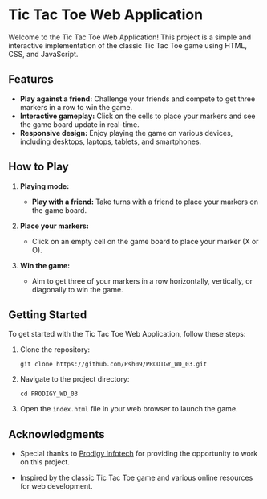 # Tic Tac Toe Web Application

Welcome to the Tic Tac Toe Web Application! This project is a simple and interactive implementation of the classic Tic Tac Toe game using HTML, CSS, and JavaScript.

## Features

- **Play against a friend:** Challenge your friends and compete to get three markers in a row to win the game.
- **Interactive gameplay:** Click on the cells to place your markers and see the game board update in real-time.
- **Responsive design:** Enjoy playing the game on various devices, including desktops, laptops, tablets, and smartphones.

## How to Play

1. **Playing mode:**
   - **Play with a friend:** Take turns with a friend to place your markers on the game board.

2. **Place your markers:**
   - Click on an empty cell on the game board to place your marker (X or O).

3. **Win the game:**
   - Aim to get three of your markers in a row horizontally, vertically, or diagonally to win the game.

## Getting Started

To get started with the Tic Tac Toe Web Application, follow these steps:

1. Clone the repository:
   ```
   git clone https://github.com/Psh09/PRODIGY_WD_03.git
   ```

2. Navigate to the project directory:
   ```
   cd PRODIGY_WD_03
   ```

3. Open the `index.html` file in your web browser to launch the game.

## Acknowledgments

- Special thanks to [Prodigy Infotech](https://www.prodigyinfotech.com/) for providing the opportunity to work on this project.

- Inspired by the classic Tic Tac Toe game and various online resources for web development.
